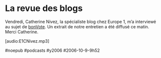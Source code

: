 # La revue des blogs

Vendredi, Catherine Nivez, la spécialiste blog chez Europe 1, m’a interviewé au sujet de [bonVote](http://www.bonvote.com). Un extrait de notre entretien a été diffusé ce matin. Merci Catherine.

[audio:E1CNivez.mp3] 

#noepub #podcasts #y2006 #2006-10-9-9h52

